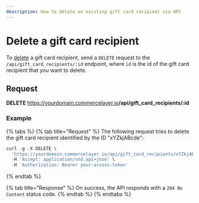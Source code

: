 ```yaml
---
description: How to delete an existing gift card recipient via API
---
```


# Delete a gift card recipient

To <a href="https://docs.commercelayer.io/developers/deleting-resources" target="_blank">delete</a> a gift card recipient, send a `DELETE` request to the `/api/gift_card_recipients/:id` endpoint, where `id` is the id of the gift card recipient that you want to delete.

## Request

**DELETE** https://yourdomain.commercelayer.io<b>/api/gift_card_recipients/:id</b>

### Example

{% tabs %}
{% tab title="Request" %}
The following request tries to delete the gift card recipient identified by the ID "xYZkjABcde":

```javascript
curl -g -X DELETE \
  'https://yourdomain.commercelayer.io/api/gift_card_recipients/xYZkjABcde' \
  -H 'Accept: application/vnd.api+json' \
  -H 'Authorization: Bearer your-access-token'
```
{% endtab %}

{% tab title="Response" %}
On success, the API responds with a `204 No Content` status code.
{% endtab %}
{% endtabs %}

